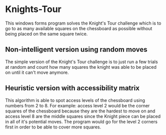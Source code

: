 # Knights-Tour
This windows forms program solves the Knight's Tour challenge which is to go to as many available squares on the chessboard as possible without being placed on the same square twice.

## Non-intelligent version using random moves
The simple version of the Knight's Tour challenge is to just run a few trials at random and count how many squares the knight was able to be placed on until it can't move anymore. 

## Heuristic version with accessibility matrix
This algorithm is able to spot access levels of the chessboard using numbers from 2 to 8. For example: access level 2 would be the corner squares of the chessboard because they are the hardest to move on and access level 8 are the middle squares since the Knight piece can be placed in all of it's potential moves. The program would go for the level 2 corners first in order to be able to cover more squares.
